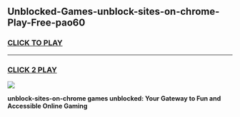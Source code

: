 
## Unblocked-Games-unblock-sites-on-chrome-Play-Free-pao60
<h3>
<a href="https://premium76.site?title=unblock-sites-on-chrome&ref=18A1">CLICK TO PLAY</a></h3>
<hr>

<h3>
<a href="https://premium76.site?title=unblock-sites-on-chrome&ref=18A1">CLICK 2 PLAY</a>
  
</h3>

<a href="https://premium76.site?title=unblock-sites-on-chrome&ref=18A1"><img src="https://clearcache.store/games.png"></a>


**unblock-sites-on-chrome games unblocked: Your Gateway to Fun and Accessible Online Gaming**
